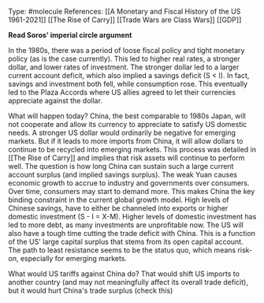 Type: #molecule 
References: [[A Monetary and Fiscal History of the US 1961-2021]]
[[The Rise of Carry]]
[[Trade Wars are Class Wars]]
[[GDP]]

**Read Soros' imperial circle argument**

In the 1980s, there was a period of loose fiscal policy and tight monetary policy (as is the case currently). This led to higher real rates, a stronger dollar, and lower rates of investment. The stronger dollar led to a larger current account deficit, which also implied a savings deficit (S < I). In fact, savings and investment both fell, while consumption rose. This eventually led to the Plaza Accords where US allies agreed to let their currencies appreciate against the dollar. 

What will happen today? China, the best comparable to 1980s Japan, will not cooperate and allow its currency to appreciate to satisfy US domestic needs. A stronger US dollar would ordinarily be negative for emerging markets. But if it leads to more imports from China, it will allow dollars to continue to be recycled into emerging markets. This process was detailed in [[The Rise of Carry]] and implies that risk assets will continue to perform well. The question is how long China can sustain such a large current account surplus (and implied savings surplus). The weak Yuan causes economic growth to accrue to industry and governments over consumers. Over time, consumers may start to demand more. This makes China the key binding constraint in the current global growth model. High levels of Chinese savings, have to either be channeled into exports or higher domestic investment (S - I = X-M). Higher levels of domestic investment has led to more debt, as many investments are unprofitable now. The US will also have a tough time cutting the trade deficit with China. This is a function of the US' large capital surplus that stems from its open capital account. The path to least resistance seems to be the status quo, which means risk-on, especially for emerging markets. 

What would US tariffs against China do? That would shift US imports to another country (and may not meaningfully affect its overall trade deficit), but it would hurt China's trade surplus (check this)


